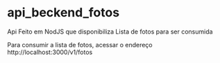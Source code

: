 # api_beckend_fotos
Api Feito em NodJS que disponibiliza Lista de fotos para ser consumida

Para consumir a lista de fotos, acessar o endereço http://localhost:3000/v1/fotos

